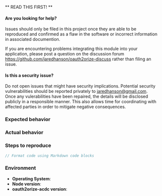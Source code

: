 ** READ THIS FIRST! **

#### Are you looking for help?

Issues should only be filed in this project once they are able to be reproduced
and confirmed as a flaw in the software or incorrect information in associated
documention.

If you are encountering problems integrating this module into your application,
please post a question on the discussion forum <https://github.com/jaredhanson/oauth2orize-discuss>
rather than filing an issue.

#### Is this a security issue?

Do not open issues that might have security implications.  Potential security
vulnerabilities should be reported privately to jaredhanson@gmail.com.  Once any
vulerabilities have been repaired, the details will be disclosed publicly in a
responsible manner.  This also allows time for coordinating with affected parties
in order to mitigate negative consequences.


<!-- Provide a brief summary of the issue in the title field above. -->

<!-- Provide a detailed description of your use case, including as much detail -->
<!-- as possible about what you are trying to accomplish and why. -->

### Expected behavior
<!-- Provide a detailed description of how you expected the software to behave. -->

### Actual behavior
<!-- Provide a detailed description of how the software actually behaved, -->
<!-- including any rationale for why that behavior is incorrect. -->

### Steps to reproduce
<!-- Provide an unambiguous series of steps that can be used to reproduce this -->
<!-- issue, including any code if applicable. -->

```js
// Format code using Markdown code blocks
```

### Environment

* __Operating System__: 
* __Node version__: <!-- $ node -v -->
* __oauth2orize-acdc version__: <!-- $ npm list oauth2orize-acdc -->
